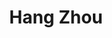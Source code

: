 ---
# Display name
title: Hang Zhou
home_page: http://www.sfu.ca/~hza162/

# Is this the primary user of the site?
superuser: false

highlight_name: false
---